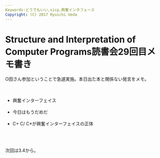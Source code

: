 ```yaml
---
Keywords:どうでもいい,sicp,興奮インタフェース
Copyright: (C) 2017 Ryuichi Ueda
---
```

# Structure and Interpretation of Computer Programs読書会29回目メモ書き
O田さん参加ということで急遽実施。本日出た本と関係ない発言をメモ。<br />
<br />
<ul><br />
 <li>興奮インターフェイス</li><br />
 <li>今日はもうだめだ</li><br />
 <li>C+ C/ C*が興奮インターフェイスの正体</li><br />
</ul><br />
<br />
次回は3.4から。
